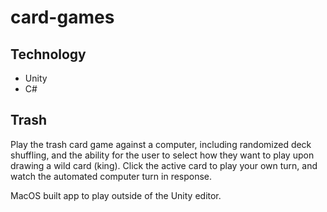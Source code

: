 # card-games

## Technology
  * Unity
  * C#
  
## Trash
Play the trash card game against a computer, including randomized deck shuffling, and the ability for the user to select how they want to play upon drawing a wild card (king). Click the active card to play your own turn, and watch the automated computer turn in response.

MacOS built app to play outside of the Unity editor.
